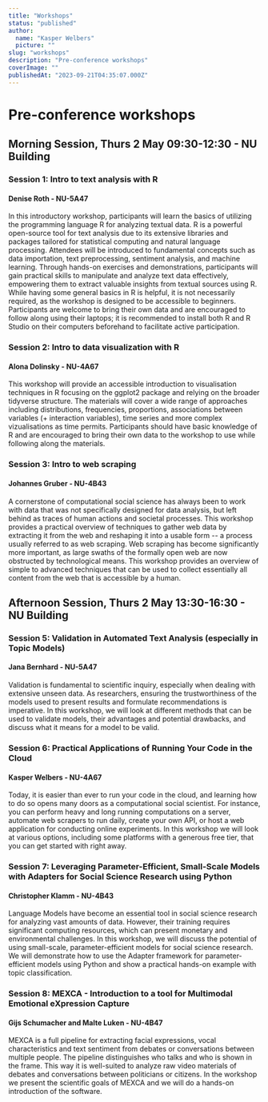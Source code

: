 ```yaml
---
title: "Workshops"
status: "published"
author:
  name: "Kasper Welbers"
  picture: ""
slug: "workshops"
description: "Pre-conference workshops"
coverImage: ""
publishedAt: "2023-09-21T04:35:07.000Z"
---
```


# Pre-conference workshops

## Morning Session, Thurs 2 May 09:30-12:30 - NU Building

### Session 1: Intro to text analysis with R

#### Denise Roth - NU-5A47

In this introductory workshop, participants will learn the basics of utilizing the programming language R for analyzing textual data. R is a powerful open-source tool for text analysis due to its extensive libraries and packages tailored for statistical computing and natural language processing. Attendees will be introduced to fundamental concepts such as data importation, text preprocessing, sentiment analysis, and machine learning. Through hands-on exercises and demonstrations, participants will gain practical skills to manipulate and analyze text data effectively, empowering them to extract valuable insights from textual sources using R. While having some general basics in R is helpful, it is not necessarily required, as the workshop is designed to be accessible to beginners. Participants are welcome to bring their own data and are encouraged to follow along using their laptops; it is recommended to install both R and R Studio on their computers beforehand to facilitate active participation.

### Session 2: Intro to data visualization with R

#### Alona Dolinsky - NU-4A67

This workshop will provide an accessible introduction to visualisation techniques in R focusing on the ggplot2 package and relying on the broader tidyverse structure. The materials will cover a wide range of approaches including distributions, frequencies, proportions, associations between variables (+ interaction variables), time series and more complex vizualisations as time permits. Participants should have basic knowledge of R and are encouraged to bring their own data to the workshop to use while following along the materials.

### Session 3: Intro to web scraping

#### Johannes Gruber - NU-4B43

A cornerstone of computational social science has always been to work with data that was not specifically designed for data analysis, but left behind as traces of human actions and societal processes. This workshop provides a practical overview of techniques to gather web data by extracting it from the web and reshaping it into a usable form -- a process usually referred to as web scraping. Web scraping has become significantly more important, as large swaths of the formally open web are now obstructed by technological means. This workshop provides an overview of simple to advanced techniques that can be used to collect essentially all content from the web that is accessible by a human.

## Afternoon Session, Thurs 2 May 13:30-16:30 - NU Building

### Session 5: Validation in Automated Text Analysis (especially in Topic Models)

#### Jana Bernhard - NU-5A47

Validation is fundamental to scientific inquiry, especially when dealing with extensive unseen data. As researchers, ensuring the trustworthiness of the models used to present results and formulate recommendations is imperative. In this workshop, we will look at different methods that can be used to validate models, their advantages and potential drawbacks, and discuss what it means for a model to be valid.

### Session 6: Practical Applications of Running Your Code in the Cloud

#### Kasper Welbers - NU-4A67

Today, it is easier than ever to run your code in the cloud, and learning how to do so opens many doors as a computational social scientist. For instance, you can perform heavy and long running computations on a server, automate web scrapers to run daily, create your own API, or host a web application for conducting online experiments. In this workshop we will look at various options, including some platforms with a generous free tier, that you can get started with right away.

### Session 7: Leveraging Parameter-Efficient, Small-Scale Models with Adapters for Social Science Research using Python

#### Christopher Klamm - NU-4B43

Language Models have become an essential tool in social science research for analyzing vast amounts of data. However, their training requires significant computing resources, which can present monetary and environmental challenges. In this workshop, we will discuss the potential of using small-scale, parameter-efficient models for social science research. We will demonstrate how to use the Adapter framework for parameter-efficient models using Python and show a practical hands-on example with topic classification.

### Session 8: MEXCA - Introduction to a tool for Multimodal Emotional eXpression Capture

#### Gijs Schumacher and Malte Luken - NU-4B47

MEXCA is a full pipeline for extracting facial expressions, vocal characteristics and text sentiment from debates or conversations between multiple people. The pipeline distinguishes who talks and who is shown in the frame. This way it is well-suited to analyze raw video materials of debates and conversations between politicians or citizens. In the workshop we present the scientific goals of MEXCA and we will do a hands-on introduction of the software.
